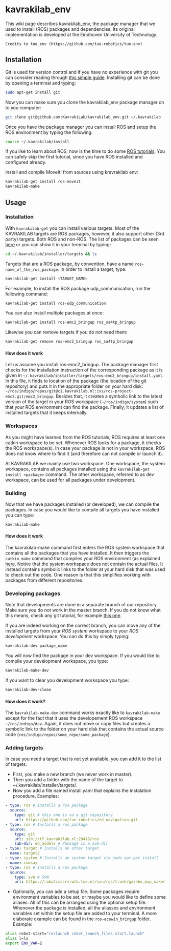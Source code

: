 # kavrakilab_env
This wiki page describes kavrakilab_env, the package manager that we used to install (ROS) packages and dependencies. Its original implementation
is developed at the Eindhoven University of Technology.

    Credits to tue_env (https://github.com/tue-robotics/tue-env)

## Installation

Git is used for version control and if you have no experience with git you can consider reading
through [this simple guide](http://rogerdudler.github.io/git-guide/). Installing git can be done by
opening a terminal and typing:
```bash
sudo apt-get install git
```

Now you can make sure you clone the kavrakilab_env package manager on to you computer:
```bash
git clone git@github.com:KavrakiLab/kavrakilab_env.git ~/.kavrakilab
```
Once you have the package manager you can install ROS and setup the ROS environment by typing the following:
```bash
source ~/.kavrakilab/install
```
If you like to learn about ROS, now is the time to do some [ROS tutorials](http://wiki.ros.org/ROS/Tutorials). 
You can safely skip the first tutorial, since you have ROS installed and configured already.


Install and compile MoveIt! from sources using kravrakilab env:
```bash
kavrakilab-get install ros-moveit
kavrakilab-make
```

## Usage

### Installation

With `kavrakilab-get` you can install various targets. Most of the KAVRAKILAB targets are ROS packages, however, it also
support other (3rd party) targets. Both ROS and non-ROS. The list of packages can be seen [here](installer/targets)
or you can show it in your terminal by typing:
```bash
cd ~/.kavrakilab/installer/targets && ls
```

Targets that are a ROS package, by convention, have a name `ros-name_of_the_ros_package`. In order to install a target,
type:
```bash
kavrakilab-get install <TARGET_NAME>
```
For example, to install the ROS package udp_communication, run the following command:
```bash
kavrakilab-get install ros-udp_communication
```
You can also install multiple packages at once:
```bash
kavrakilab-get install ros-emc2_bringup ros_sa4tp_bringup
```
Likewise you can remove targets if you do not need them:
```bash
kavrakilab-get remove ros-emc2_bringup ros_sa4tp_bringup
```

#### How does it work
Let us assume you install ros-emc2_bringup. The package manager first checks for the installation instruction of the corresponding package
as it is given in  `~/.kavrakilab/installer/targets/ros-emc2_bringup/install.yaml`. In this file, it finds to location of the
package (the location of the git repository) and puts it in the appropriate folder on your hard disk: 
`~/ros/indigo/repos/git@ci.kavrakilab.nl:ivs/ros-project-emc2.git/emc2_bringup`. Besides that, it creates a symbolic
link to the latest version of the target in your ROS workspace (`~/ros/indigo/system`) such that your ROS environment
can find the package. Finally, it updates a list of installed targets that it keeps internally.

### Workspaces
As you might have learned from the ROS tutorials, ROS requires at least one catkin workspace to be set. Whenever ROS looks for a package, it checks 
the ROS workspace(s). In case your package is not in your workspace, ROS does not know where to find it (and therefore can not compile or launch it).

At KAVRAKILAB we mainly use two workspace. One workspace, the system workspace, contains all packages installed using the `kavrakilab-get install <package>` command.
The other workspace, referred to as dev workspace, can be used for all packages under development.

### Building
Now that we have packages installed (or developed), we can compile the packages. In case you would like to compile all targets you have installed you can type:
```bash
kavrakilab-make
```

#### How does it work
The kavrakilab-make command first enters the ROS system workspace that contains all the packages that you have installed. It then
triggers the `catkin_make` command that compiles your ROS environment (as explained [here](http://wiki.ros.org/ROS/Tutorials/BuildingPackages#ROS.2BAC8-Tutorials.2BAC8-catkin.2BAC8-BuildingPackages.Using_catkin_make).
Notive that the system workspace does not contain the actual files. It instead contains symbolic links to the folder at your hard disk that was used to
check out the code. One reason is that this simplifies working with packages from different repositories.

### Developing packages
Note that developments are done in a separate branch of our repository. Make sure you do not work in the master branch. If
you do not know what this means, check any git tutorial, for example [this one](https://www.atlassian.com/git/tutorials/using-branches).

If you are indeed working on the correct branch, you can move any of the installed targets from
your *ROS system* workspace to your *ROS development* workspace. You can do this by simply
typing:
```bash
kavrakilab-dev package_name
```

You will now find the package in your dev workspace. If you would like to compile your development workspace, you type:
```bash
kavrakilab-make-dev
```

If you want to clear you development workspace you type:
```bash
kavrakilab-dev-clean
```


#### How does it work?
The `kavrakilab-make-dev` command works exactly like to `kavrakilab-make` except for the fact that it uses the developement
ROS workspace `~/ros/indigo/dev`. Again, it does not move or copy files but creates a symbolic link to the folder on your hard disk that contains
the actual source code (`ros/indigo/repos/some_repo/some_package`).

### Adding targets

In case you need a target that is not yet available, you can add it to the list of targets.
- First, you make a new branch (we never work in master).
- Then you add a folder with the name of the target to ~/.kavrakilab/installer/targets/.
- Now you add a file named install.yaml that explains the instalation procedure. Examples:

```yaml
- type: ros # Installs a ros package
  source:
    type: git # this one is on a git repository
    url: https://github.com/tue-robotics/ed_navigation.git
- type: ros # Installs a ros package
  source:
    type: git
    url: ssh://tf.kavrakilab.nl:29418/ros
    sub-dir: ed_models # Package in a sub-dir
- type: target # Installs an other target
  name: target2
- type: system # Installs an system target via sudo apt-get install
  name: cowsay
- type: ros # Installs a ros package
  source:
    type: svn # SVN
    url: https://roboticssrv.wtb.tue.nl/svn/ros/trunk/gazebo_map_maker
```
- Optionally, you can add a setup file. Some packages require environment variables to be set, or maybe you would like to define some aliases. 
All of this can be arranged using the optional setup file. Whenever the package is installed, all the 
aliasses and environment variables set within the setup file are added to your terminal. A more
elaborate example can be found in the `ros-ecowin_bringup` folder. Example:

```bash
alias robot-start="roslaunch robot_launch_files start.launch"
alias l=ls
export ENV_VAR=2
```



